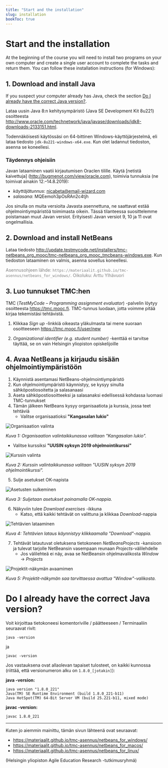 ```yaml
---
title: "Start and the installation"
slug: installation
bookToc: true
---
```


# Start and the installation

At the beginning of the course you will need to install two programs on your own computer and create a single user account to complete the tasks and return them. You can follow these installation instructions (for Windows):

## 1. Download and install Java

If you suspect your computer already has Java, check the section [Do I already have the correct Java version?]().

Lataa uusin Java 8:n kehitysympäristö (Java SE Development Kit 8u221) osoitteesta http://www.oracle.com/technetwork/java/javase/downloads/jdk8-downloads-2133151.html.

Todennäköisesti käytössäsi on 64-bittinen Windows-käyttöjärjestelmä, eli lataa tiedosto ``jdk-8u221-windows-x64.exe``. Kun olet ladannut tiedoston, asenna se koneellesi.

### Täydennys ohjeisiin

Javan lataaminen vaatii kirjautumisen Oraclen tilille. Käytä [netistä kaivettuja] (http://bugmenot.com/view/oracle.com), toimivia tunnuksia (ne toimivat ainakin 12.–14.8.2019):

- *käyttäjätunnus*: nicabeta@email-wizard.com
- *salasana*: MQEemoh3pOsRAn2c4tjh

Jos sinulla on muita versioita Javasta asennettuna, ne saattavat estää ohjelmointiympäristöä toimimasta oikein. Tässä tilanteessa suosittelemme poistamaan muut Javan versiot. Erityisesti Javan versiot 9, 10 ja 11 ovat ongelmallisia.

## 2. Download and install NetBeans

Lataa tiedosto http://update.testmycode.net/installers/tmc-netbeans_org_mooc/tmc-netbeans_org_mooc_tmcbeans-windows.exe. Kun tiedoston lataaminen on valmis, asenna sovellus koneellesi.

<span style="color:grey">Asennusohjeen lähde: ``https://materiaalit.github.io/tmc-asennus/netbeans_for_windows/``. Oikoluku: Arttu Ylhävuori</span>
	
## 3. Luo tunnukset TMC:hen

TMC (*TestMyCode – Programming assignment evaluator*) -palvelin löytyy osoitteesta https://tmc.mooc.fi. TMC-tunnus luodaan, jotta voimme pitää kirjaa tekemistäsi tehtävistä.

1. Klikkaa *Sign up* -linkkiä oikeasta yläkulmasta tai mene suoraan osoitteeseen https://tmc.mooc.fi/user/new

2. *Organizational identifier (e.g. student number)* -kenttää ei tarvitse täyttää, se on vain Helsingin yliopiston opiskelijoille


## 4. Avaa NetBeans ja kirjaudu sisään ohjelmointiympäristöön

1. Käynnistä asentamasi NetBeans-ohjelmointiympäristö
2. Kun ohjelmointiympäristö käynnistyy, se kysyy sinulta sähköpostiosoitetta ja salasanaasi
3. Aseta sähköpostiosoitteeksi ja salasanaksi edellisessä kohdassa luomasi TMC-tunnukset
4. Tämän jälkeen NetBeans kysyy organisaatiota ja kurssia, jossa teet tehtäviä
	- Valitse organisaatioksi **"Kangasalan lukio"**

![Organisaation valinta](https://raw.githubusercontent.com/kangluk/blog/master/images/kuva10.png "1. Organisaation valinta")

_Kuva 1: Organisaation valintaikkunassa valitaan "Kangasalan lukio"._

- Valitse kurssiksi **"UUSIN syksyn 2019 ohjelmointikurssi"**

![Kurssin valinta](https://raw.githubusercontent.com/kangluk/blog/master/images/kuva2.png "2. Kurssin valinta")

_Kuva 2: Kurssin valintaikkunassa valitaan "UUSIN syksyn 2019 ohjelmointikurssi"._

5. Sulje asetukset OK-napista

![Asetusten sulkeminen](https://raw.githubusercontent.com/kangluk/blog/master/images/kuva8.png "3. Asetusten sulkeminen")

_Kuva 3: Suljetaan asetukset painamalla OK-nappia._

6. Näkyviin tulee *Download exercises* -ikkuna
	- Katso, että kaikki tehtävät on valittuna ja klikkaa *Download*-nappia

![Tehtävien lataaminen](https://raw.githubusercontent.com/kangluk/blog/master/images/kuva9.png "4. Tehtävien lataaminen")

_Kuva 4: Tehtävien lataus käynnistyy klikkaamalla  "Download"-nappia._

7. Tehtävät latautuvat oletuksena tietokoneen *NetBeansProjects* -kansioon ja tulevat tarjolle NetBeansin vasempaan reunaan *Projects*-välilehdelle
	- Jos välilehteä ei näy, avaa se NetBeansin ohjelmavalikosta *Window* → *Projects*

![Projektit-näkymän avaamimen](https://raw.githubusercontent.com/kangluk/blog/master/images/kuva11.png "5. Projektit-näkymän avaamimen")

_Kuva 5: Projektit-näkymän saa tarvittaessa avattua "Window"-valikosta._

# Do I already have the correct Java version?

Voit kirjoittaa tietokoneesi komentoriville / päätteeseen / Terminaaliin seuraavat rivit:

	java -version

ja

	javac -version
	
Jos vastauksena ovat allaolevan tapaiset tulosteet, on kaikki kunnossa (riittää, että versionumeron alku on ``1.8.0_[jotakin]``):

**java -version:**

	java version "1.8.0_221"
	Java(TM) SE Runtime Environment (build 1.8.0_221-b11)
	Java HotSpot(TM) 64-Bit Server VM (build 25.221-b11, mixed mode)

**javac -version:**

	javac 1.8.0_221
	
---

Kuten jo aiemmin mainittu, tämän sivun lähteenä ovat seuraavat:

- https://materiaalit.github.io/tmc-asennus/netbeans_for_windows/
- https://materiaalit.github.io/tmc-asennus/netbeans_for_macos/
- https://materiaalit.github.io/tmc-asennus/netbeans_for_linux/

(Helsingin yliopiston Agile Education Research -tutkimusryhmä)